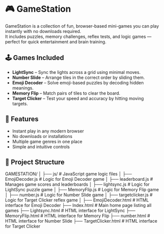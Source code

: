 # 🎮 GameStation

GameStation is a collection of fun, browser-based mini-games you can play instantly with no downloads required.  
It includes puzzles, memory challenges, reflex tests, and logic games — perfect for quick entertainment and brain training.

## 🕹️ Games Included
- **LightSync** – Sync the lights across a grid using minimal moves.
- **Number Slide** – Arrange tiles in the correct order by sliding them.
- **Emoji Decoder** – Solve emoji-based puzzles by decoding hidden meanings.
- **Memory Flip** – Match pairs of tiles to clear the board.
- **Target Clicker** – Test your speed and accuracy by hitting moving targets.

## 🚀 Features
- Instant play in any modern browser
- No downloads or installations
- Multiple game genres in one place
- Simple and intuitive controls

## 📂 Project Structure
GAMESTATION/
│
├── js/                        # JavaScript game logic files
│   ├── EmojiDecoder.js        # Logic for Emoji Decoder game
│   ├── leaderboard.js         # Manages game scores and leaderboards
│   ├── lightsync.js           # Logic for LightSync puzzle game
│   ├── MemoryFlip.js          # Logic for Memory Flip game
│   ├── number.js              # Logic for Number Slide game
│   ├── targetclicker.js       # Logic for Target Clicker reflex game
│
├── EmojiDecoder.html          # HTML interface for Emoji Decoder
├── Index.html                 # Main home page listing all games
├── Lightsync.html             # HTML interface for LightSync
├── MemoryFlip.html            # HTML interface for Memory Flip
├── number.html                # HTML interface for Number Slide
├── TargetClicker.html         # HTML interface for Target Clicker
